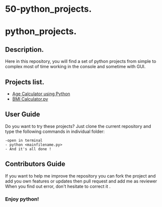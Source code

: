 # 50-python_projects.
# python_projects.

## Description.

 Here in this repository, you will find a set of python projects from simple to complex 
 most of time working in the console and sometime with GUI.
 
 ## Projects list.
 
* [Age Calculator using Python](./Age-Calculator-using-Python.py)
* [BMI Calculator.py](./BMI-Calculator.pyy)

 
 ## User Guide 
 
   Do you want to try these projects? Just clone the current repository and type the following commands in individual folder:
   
    -open in terminal
    - python <mainfilename.py>
    - And it's all done ! 
## Contributors Guide

  If you want to help me improve the repository you can fork the project and add you own features or updates then pull request and add me as reviewer
  When you find out error, don't hesitate to correct it .

  
  

### Enjoy python!
